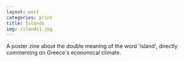 ```yaml
---
layout: post
categories: print
title: Islands
img: islands1.jpg
---
```

A poster zine about the double meaning of the word 'island', directly commenting on Greece's economical climate. 
